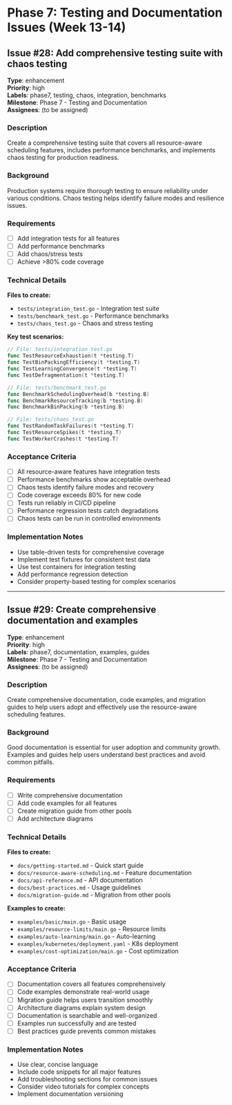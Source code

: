 # Phase 7: Testing and Documentation Issues (Week 13-14)

## Issue #28: Add comprehensive testing suite with chaos testing

**Type**: enhancement  
**Priority**: high  
**Labels**: phase7, testing, chaos, integration, benchmarks  
**Milestone**: Phase 7 - Testing and Documentation  
**Assignees**: (to be assigned)  

### Description
Create a comprehensive testing suite that covers all resource-aware scheduling features, includes performance benchmarks, and implements chaos testing for production readiness.

### Background
Production systems require thorough testing to ensure reliability under various conditions. Chaos testing helps identify failure modes and resilience issues.

### Requirements
- [ ] Add integration tests for all features
- [ ] Add performance benchmarks
- [ ] Add chaos/stress tests
- [ ] Achieve >80% code coverage

### Technical Details
**Files to create:**
- `tests/integration_test.go` - Integration test suite
- `tests/benchmark_test.go` - Performance benchmarks
- `tests/chaos_test.go` - Chaos and stress testing

**Key test scenarios:**
```go
// File: tests/integration_test.go
func TestResourceExhaustion(t *testing.T)
func TestBinPackingEfficiency(t *testing.T)
func TestLearningConvergence(t *testing.T)
func TestDefragmentation(t *testing.T)

// File: tests/benchmark_test.go
func BenchmarkSchedulingOverhead(b *testing.B)
func BenchmarkResourceTracking(b *testing.B)
func BenchmarkBinPacking(b *testing.B)

// File: tests/chaos_test.go
func TestRandomTaskFailures(t *testing.T)
func TestResourceSpikes(t *testing.T)
func TestWorkerCrashes(t *testing.T)
```

### Acceptance Criteria
- [ ] All resource-aware features have integration tests
- [ ] Performance benchmarks show acceptable overhead
- [ ] Chaos tests identify failure modes and recovery
- [ ] Code coverage exceeds 80% for new code
- [ ] Tests run reliably in CI/CD pipeline
- [ ] Performance regression tests catch degradations
- [ ] Chaos tests can be run in controlled environments

### Implementation Notes
- Use table-driven tests for comprehensive coverage
- Implement test fixtures for consistent test data
- Use test containers for integration testing
- Add performance regression detection
- Consider property-based testing for complex scenarios

---

## Issue #29: Create comprehensive documentation and examples

**Type**: enhancement  
**Priority**: high  
**Labels**: phase7, documentation, examples, guides  
**Milestone**: Phase 7 - Testing and Documentation  
**Assignees**: (to be assigned)  

### Description
Create comprehensive documentation, code examples, and migration guides to help users adopt and effectively use the resource-aware scheduling features.

### Background
Good documentation is essential for user adoption and community growth. Examples and guides help users understand best practices and avoid common pitfalls.

### Requirements
- [ ] Write comprehensive documentation
- [ ] Add code examples for all features
- [ ] Create migration guide from other pools
- [ ] Add architecture diagrams

### Technical Details
**Files to create:**
- `docs/getting-started.md` - Quick start guide
- `docs/resource-aware-scheduling.md` - Feature documentation
- `docs/api-reference.md` - API documentation
- `docs/best-practices.md` - Usage guidelines
- `docs/migration-guide.md` - Migration from other pools

**Examples to create:**
- `examples/basic/main.go` - Basic usage
- `examples/resource-limits/main.go` - Resource limits
- `examples/auto-learning/main.go` - Auto-learning
- `examples/kubernetes/deployment.yaml` - K8s deployment
- `examples/cost-optimization/main.go` - Cost optimization

### Acceptance Criteria
- [ ] Documentation covers all features comprehensively
- [ ] Code examples demonstrate real-world usage
- [ ] Migration guide helps users transition smoothly
- [ ] Architecture diagrams explain system design
- [ ] Documentation is searchable and well-organized
- [ ] Examples run successfully and are tested
- [ ] Best practices guide prevents common mistakes

### Implementation Notes
- Use clear, concise language
- Include code snippets for all major features
- Add troubleshooting sections for common issues
- Consider video tutorials for complex concepts
- Implement documentation versioning

